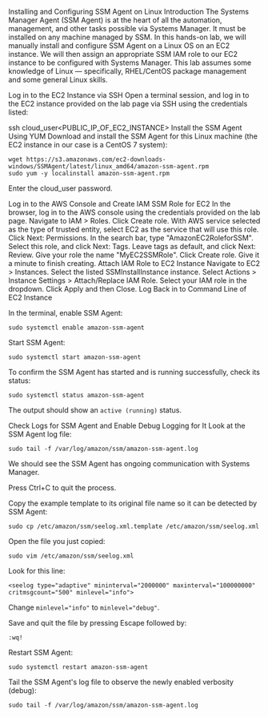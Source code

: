 Installing and Configuring SSM Agent on Linux
Introduction
The Systems Manager Agent (SSM Agent) is at the heart of all the automation, management, and other tasks possible via Systems Manager. It must be installed on any machine managed by SSM. In this hands-on lab, we will manually install and configure SSM Agent on a Linux OS on an EC2 instance. We will then assign an appropriate SSM IAM role to our EC2 instance to be configured with Systems Manager. This lab assumes some knowledge of Linux — specifically, RHEL/CentOS package management and some general Linux skills.

Log in to the EC2 Instance via SSH
Open a terminal session, and log in to the EC2 instance provided on the lab page via SSH using the credentials listed:

ssh cloud_user<PUBLIC_IP_OF_EC2_INSTANCE>
Install the SSM Agent Using YUM
Download and install the SSM Agent for this Linux machine (the EC2 instance in our case is a CentOS 7 system):

```
wget https://s3.amazonaws.com/ec2-downloads-windows/SSMAgent/latest/linux_amd64/amazon-ssm-agent.rpm
sudo yum -y localinstall amazon-ssm-agent.rpm
```

Enter the cloud_user password.

Log in to the AWS Console and Create IAM SSM Role for EC2
In the browser, log in to the AWS console using the credentials provided on the lab page.
Navigate to IAM > Roles.
Click Create role.
With AWS service selected as the type of trusted entity, select EC2 as the service that will use this role.
Click Next: Permissions.
In the search bar, type "AmazonEC2RoleforSSM".
Select this role, and click Next: Tags.
Leave tags as default, and click Next: Review.
Give your role the name "MyEC2SSMRole".
Click Create role. Give it a minute to finish creating.
Attach IAM Role to EC2 Instance
Navigate to EC2 > Instances.
Select the listed SSMInstallInstance instance.
Select Actions > Instance Settings > Attach/Replace IAM Role.
Select your IAM role in the dropdown.
Click Apply and then Close.
Log Back in to Command Line of EC2 Instance

In the terminal, enable SSM Agent:

```
sudo systemctl enable amazon-ssm-agent
```

Start SSM Agent:

```
sudo systemctl start amazon-ssm-agent
```
To confirm the SSM Agent has started and is running successfully, check its status:

```
sudo systemctl status amazon-ssm-agent
```
The output should show an `active (running)` status.

Check Logs for SSM Agent and Enable Debug Logging for It
Look at the SSM Agent log file:

```
sudo tail -f /var/log/amazon/ssm/amazon-ssm-agent.log
```

We should see the SSM Agent has ongoing communication with Systems Manager.

Press Ctrl+C to quit the process.

Copy the example template to its original file name so it can be detected by SSM Agent:

```
sudo cp /etc/amazon/ssm/seelog.xml.template /etc/amazon/ssm/seelog.xml
```
Open the file you just copied:
```
sudo vim /etc/amazon/ssm/seelog.xml
```
Look for this line:
````
<seelog type="adaptive" mininterval="2000000" maxinterval="100000000" critmsgcount="500" minlevel="info">
````
Change `minlevel="info"` to `minlevel="debug"`.

Save and quit the file by pressing Escape followed by:
```
:wq!
```
Restart SSM Agent:

```
sudo systemctl restart amazon-ssm-agent
```

Tail the SSM Agent's log file to observe the newly enabled verbosity (debug):

````
sudo tail -f /var/log/amazon/ssm/amazon-ssm-agent.log
````